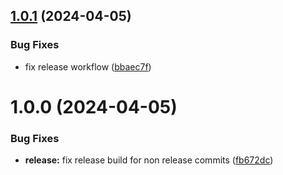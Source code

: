 ## [1.0.1](https://github.com/MonsieurBon/recipe/compare/v1.0.0...v1.0.1) (2024-04-05)


### Bug Fixes

* fix release workflow ([bbaec7f](https://github.com/MonsieurBon/recipe/commit/bbaec7f4c8201253f4a19ee4f845e4f7211858eb))

# 1.0.0 (2024-04-05)


### Bug Fixes

* **release:** fix release build for non release commits ([fb672dc](https://github.com/MonsieurBon/recipe/commit/fb672dc31b79a693a214a520ce6655d9312e6694))
